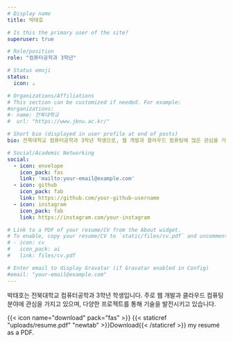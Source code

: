 ```yaml
---
# Display name
title: 박태호

# Is this the primary user of the site?
superuser: true

# Role/position
role: "컴퓨터공학과 3학년"

# Status emoji
status:
  icon: ☕️

# Organizations/Affiliations
# This section can be customized if needed. For example:
#organizations:
#- name: 전북대학교
#  url: "https://www.jbnu.ac.kr/"

# Short bio (displayed in user profile at end of posts)
bio: 전북대학교 컴퓨터공학과 3학년 학생으로, 웹 개발과 클라우드 컴퓨팅에 많은 관심을 가지고 있습니다.

# Social/Academic Networking
social:
  - icon: envelope
    icon_pack: fas
    link: 'mailto:your-email@example.com'
  - icon: github
    icon_pack: fab
    link: https://github.com/your-github-username
  - icon: instagram
    icon_pack: fab
    link: https://instagram.com/your-instagram

# Link to a PDF of your resume/CV from the About widget.
# To enable, copy your resume/CV to `static/files/cv.pdf` and uncomment the lines below.
# - icon: cv
#   icon_pack: ai
#   link: files/cv.pdf

# Enter email to display Gravatar (if Gravatar enabled in Config)
#email: "your-email@example.com"
---
```


박태호는 전북대학교 컴퓨터공학과 3학년 학생입니다. 주로 웹 개발과 클라우드 컴퓨팅 분야에 관심을 가지고 있으며, 다양한 프로젝트를 통해 기술을 발전시키고 있습니다.

{{< icon name="download" pack="fas" >}} {{< staticref "uploads/resume.pdf" "newtab" >}}Download{{< /staticref >}} my resumé as a PDF.
